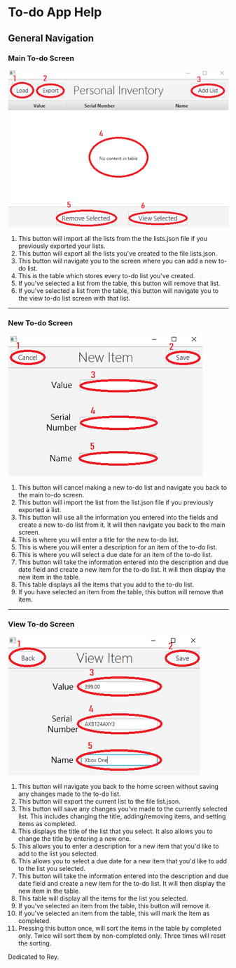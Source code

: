 # To-do App Help

## General Navigation

### Main To-do Screen

![Main Screen](/help/mainscreen.png)

1. This button will import all the lists from the the lists.json file if you previously exported your lists.
2. This button will export all the lists you've created to the file lists.json.
3. This button will navigate you to the screen where you can add a new to-do list.
4. This is the table which stores every to-do list you've created.
5. If you've selected a list from the table, this button will remove that list.
6. If you've selected a list from the table, this button will navigate you to the view to-do list screen with that list.

----------------------------------------------------------------------------------------------------------------------------------

### New To-do Screen

![New Screen](/help/newscreen.png)

1. This button will cancel making a new to-do list and navigate you back to the main to-do screen.
2. This button will import the list from the list.json file if you previously exported a list.
3. This button will use all the information you entered into the fields and create a new to-do list from it. It will then navigate    you back to the main screen.
4. This is where you will enter a title for the new to-do list.
5. This is where you will enter a description for an item of the to-do list.
6. This is where you will select a due date for an item of the to-do list.
7. This button will take the information entered into the description and due date field and create a new item for the to-do list.    It will then display the new item in the table.
8. This table displays all the items that you add to the to-do list.
9. If you have selected an item from the table, this button will remove that item.

----------------------------------------------------------------------------------------------------------------------------------

### View To-do Screen

![View Screen](/help/viewscreen.png)

1. This button will navigate you back to the home screen without saving any changes made to the to-do list.
2. This button will export the current list to the file list.json.
3. This button will save any changes you've made to the currently selected list. This includes changing the title, adding/removing    items, and setting items as completed.
4. This displays the title of the list that you select. It also allows you to change the title by entering a new one.
5. This allows you to enter a description for a new item that you'd like to add to the list you selected.
6. This allows you to select a due date for a new item that you'd like to add to the list you selected.
7. This button will take the information entered into the description and due date field and create a new item for the to-do list.    It will then display the new item in the table.
8. This table will display all the items for the list you selected.
9. If you've selected an item from the table, this button will remove it.
10. If you've selected an item from the table, this will mark the item as completed.
11. Pressing this button once, will sort the items in the table by completed only. Twice will sort them by non-completed only.         Three times will reset the sorting.


Dedicated to Rey.
